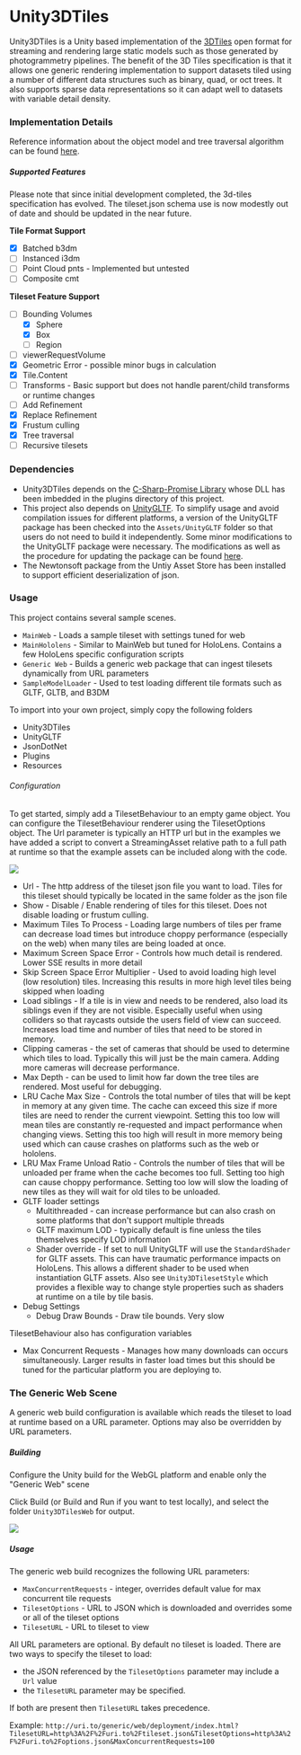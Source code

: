 # Unity3DTiles

Unity3DTiles is a Unity based implementation of the [3DTiles](https://github.com/AnalyticalGraphicsInc/3d-tiles) open format for streaming and rendering large static models such as those generated by photogrammetry pipelines.  The benefit of the 3D Tiles specification is that it allows one generic rendering implementation to support datasets tiled using a number of different data structures such as binary, quad, or oct trees.  It also supports sparse data representations so it can adapt well to datasets with variable detail density.  

### Implementation Details

Reference information about the object model and tree traversal algorithm can be found [here](Docs\AlgorithmReference.md).

##### Supported Features

Please note that since initial development completed, the 3d-tiles specification has evolved.  The tileset.json schema use is now modestly out of date and should be updated in the near future.

**Tile Format Support**

- [x] Batched b3dm 
- [ ] Instanced i3dm 
- [ ] Point Cloud pnts - Implemented but untested
- [ ] Composite cmt

**Tileset Feature Support**

- [ ] Bounding Volumes
  - [x] Sphere
  - [x] Box
  - [ ] Region
- [ ] viewerRequestVolume
- [x] Geometric Error - possible minor bugs in calculation
- [x] Tile.Content
- [ ] Transforms - Basic support but does not handle parent/child transforms or runtime changes
- [ ] Add Refinement
- [x] Replace Refinement
- [x] Frustum culling
- [x] Tree traversal
- [ ] Recursive tilesets

### Dependencies

* Unity3DTiles depends on the [C-Sharp-Promise Library](https://www.nuget.org/packages/RSG.Promise/) whose DLL has been imbedded in the plugins directory of this project.
* This project also depends on [UnityGLTF](https://github.com/KhronosGroup/UnityGLTF).  To simplify usage and avoid compilation issues for different platforms, a version of the UnityGLTF package has been checked into the `Assets/UnityGLTF` folder so that users do not need to build it independently.  Some minor modifications to the UnityGLTF package were necessary.  The modifications as well as the procedure for updating the package can be found [here](Docs/UnityGLTFImport.md).
* The Newtonsoft package from the Untiy Asset Store has been installed to support efficient deserialization of json.

### Usage

This project contains several sample scenes.  

* `MainWeb` - Loads a sample tileset with settings tuned for web
* `MainHololens` - Similar to MainWeb but tuned for HoloLens.  Contains a few HoloLens specific configuration scripts
* `Generic Web` - Builds a generic web package that can ingest tilesets dynamically from URL parameters
* `SampleModelLoader` - Used to test loading different tile formats such as GLTF, GLTB, and B3DM

To import into your own project, simply copy the following folders

* Unity3DTiles
* UnityGLTF
* JsonDotNet
* Plugins
* Resources

###### Configuration

To get started, simply add a TilesetBehaviour to an empty game object.  You can configure the TilesetBehaviour renderer using the TilesetOptions object.  The Url parameter is typically an HTTP url but in the examples we have added a script to convert a StreamingAsset relative path to a full path at runtime so that the example assets can be included along with the code.

![](Docs/TilesetSettings.PNG)

* Url - The http address of the tileset json file you want to load.  Tiles for this tileset should typically be located in the same folder as the json file
* Show - Disable / Enable rendering of tiles for this tileset.  Does not disable loading or frustum culling.
* Maximum Tiles To Process - Loading large numbers of tiles per frame can decrease load times but introduce choppy performance (especially on the web) when many tiles are being loaded at once.
* Maximum Screen Space Error - Controls how much detail is rendered.  Lower SSE results in more detail
* Skip Screen Space Error Multiplier - Used to avoid loading high level (low resolution) tiles.  Increasing this results in more high level tiles being skipped when loading
* Load siblings - If a tile is in view and needs to be rendered, also load its siblings even if they are not visible.  Especially useful when using colliders so that raycasts outside the users field of view can succeed.  Increases load time and number of tiles that need to be stored in memory.
* Clipping cameras - the set of cameras that should be used to determine which tiles to load.  Typically this will just be the main camera.  Adding more cameras will decrease performance.
* Max Depth - can be used to limit how far down the tree tiles are rendered.  Most useful for debugging.
* LRU Cache Max Size - Controls the total number of tiles that will be kept in memory at any given time.  The cache can exceed this size if more tiles are need to render the current viewpoint.  Setting this too low will mean tiles are constantly re-requested and impact performance when changing views.  Setting this too high will result in more memory being used which can cause crashes on platforms such as the web or hololens.
* LRU Max Frame Unload Ratio - Controls the number of tiles that will be unloaded per frame when the cache becomes too full.  Setting too high can cause choppy performance.  Setting too low will slow the loading of new tiles as they will wait for old tiles to be unloaded.
* GLTF loader settings
  * Multithreaded - can increase performance but can also crash on some platforms that don't support multiple threads
  * GLTF maximum LOD - typically default is fine unless the tiles themselves specify LOD information
  * Shader override - If set to null UnityGLTF will use the `StandardShader` for GLTF assets.  This can have traumatic performance impacts on HoloLens.  This allows a different shader to be used when instantiation  GLTF assets.  Also see `Unity3DTilesetStyle` which provides a flexible way to change style properties such as shaders at runtime on a tile by tile basis.
* Debug Settings
  * Debug Draw Bounds - Draw tile bounds.  Very slow

TilesetBehaviour also has configuration variables

*  Max Concurrent Requests - Manages how many downloads can occurs simultaneously.  Larger results in faster load times but this should be tuned for the particular platform you are deploying to.

### The Generic Web Scene

A generic web build configuration is available which reads the tileset to load at runtime based on a URL parameter. Options may also be overridden by URL parameters.

##### Building 

Configure the Unity build for the WebGL platform and enable only the "Generic Web" scene 

Click Build (or Build and Run if you want to test locally), and select the folder `Unity3DTilesWeb` for output.

![](Docs/GenericWeb.png)

##### Usage

The generic web build recognizes the following URL parameters:

- `MaxConcurrentRequests` - integer, overrides default value for max concurrent tile requests
- `TilesetOptions` - URL to JSON which is downloaded and overrides some or all of the tileset options
- `TilesetURL` - URL to tileset to view

All URL parameters are optional. By default no tileset is loaded. There are two ways to specify the tileset to load:

- the JSON referenced by the `TilesetOptions` parameter may include a `Url` value
- the `TilesetURL` parameter may be specified.

If both are present then `TilesetURL` takes precedence.

Example: `http://uri.to/generic/web/deployment/index.html?TilesetURL=http%3A%2F%2Furi.to%2Ftileset.json&TilesetOptions=http%3A%2F%2Furi.to%2Foptions.json&MaxConcurrentRequests=100`
